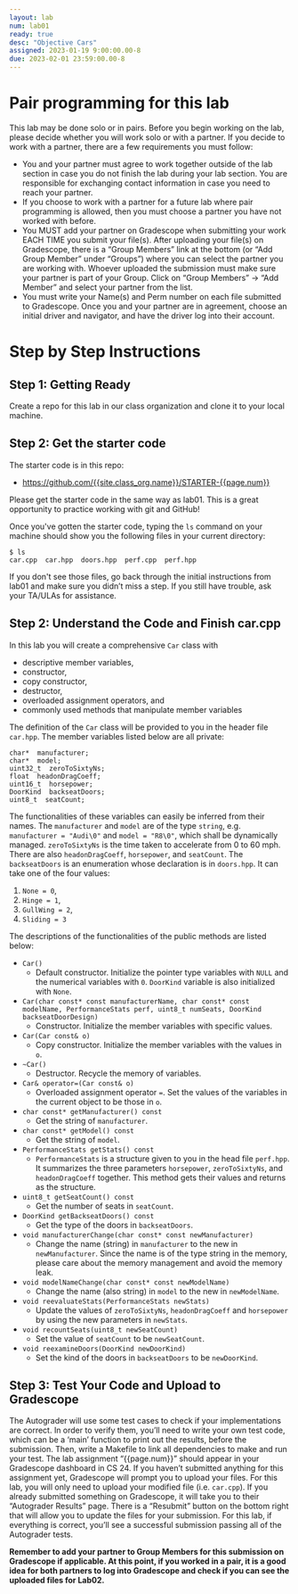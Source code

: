 ```yaml
---
layout: lab
num: lab01
ready: true
desc: "Objective Cars"
assigned: 2023-01-19 9:00:00.00-8
due: 2023-02-01 23:59:00.00-8
---
```


# Pair programming for this lab

This lab may be done solo or in pairs. Before you begin working on the lab, please decide whether you will work solo or with a partner. If you decide to work with a partner, there are a few requirements you must follow:
* You and your partner must agree to work together outside of the lab section in case you do not finish the lab during your lab section. You are responsible for exchanging contact information in case you need to reach your partner.
* If you choose to work with a partner for a future lab where pair programming is allowed, then you must choose a partner you have not worked with before.
* You MUST add your partner on Gradescope when submitting your work EACH TIME you submit your file(s). After uploading your file(s) on Gradescope, there is a “Group Members” link at the bottom (or “Add Group Member” under “Groups”) where you can select the partner you are working with. Whoever uploaded the submission must make sure your partner is part of your Group. Click on “Group Members” -> “Add Member” and select your partner from the list.
* You must write your Name(s) and Perm number on each file submitted to Gradescope.
Once you and your partner are in agreement, choose an initial driver and navigator, and have the driver log into their account.

# Step by Step Instructions

## Step 1: Getting Ready

Create a repo for this lab in our class organization and clone it to your local machine.

## Step 2: Get the starter code

The starter code is in this repo:

* <https://github.com/{{site.class_org.name}}/STARTER-{{page.num}}>

Please get the starter code in the same way as lab01. This is a great opportunity to practice working with git and GitHub!

Once you've gotten the starter code, typing the `ls` command on your machine should show you the following files in your current directory:
```
$ ls
car.cpp  car.hpp  doors.hpp  perf.cpp  perf.hpp
```

If you don't see those files, go back through the initial instructions from lab01 and make sure you didn’t miss a step. If you still have trouble, ask your TA/ULAs for assistance.

## Step 2: Understand the Code and Finish car.cpp 

In this lab you will create a comprehensive `Car` class with
* descriptive member variables, 
* constructor, 
* copy constructor, 
* destructor, 
* overloaded assignment operators, and
* commonly used methods that manipulate member variables

The definition of the `Car` class will be provided to you in the header file `car.hpp`. The member variables listed below are all private:
```
char*  manufacturer;
char*  model;
uint32_t  zeroToSixtyNs;
float  headonDragCoeff;
uint16_t  horsepower;
DoorKind  backseatDoors;
uint8_t  seatCount;
```

The functionalities of these variables can easily be inferred from their names. The `manufacturer` and `model` are of the type `string`, e.g. `manufacturer = "Audi\0"` and `model = "R8\0"`, which shall be dynamically managed. `zeroToSixtyNs` is the time taken to accelerate from 0 to 60 mph. There are also `headonDragCoeff`, `horsepower`, and `seatCount`. The `backseatDoors` is an enumeration whose declaration is in `doors.hpp`. It can take one of the four values: 
1. `None = 0`, 
2. `Hinge = 1`, 
3. `GullWing = 2`, 
4. `Sliding = 3`

The descriptions of the functionalities of the public methods are listed below:

* `Car()`
	* Default constructor. Initialize the pointer type variables with `NULL` and the numerical variables with `0`. `DoorKind` variable is also initialized with `None`.
* `Car(char const* const manufacturerName, char const* const modelName, PerformanceStats perf, uint8_t numSeats, DoorKind backseatDoorDesign)`
	* Constructor. Initialize the member variables with specific values.
* `Car(Car const& o)`
	* Copy constructor. Initialize the member variables with the values in `o`.
* `~Car()`
	* Destructor. Recycle the memory of variables.
* `Car& operator=(Car const& o)`
	* Overloaded assignment operator `=`. Set the values of the variables in the current object to be those in `o`.
* `char const* getManufacturer() const`
	* Get the string of `manufacturer`.
* `char const* getModel() const`
	* Get the string of `model`.
* `PerformanceStats getStats() const`
	* `PerformanceStats` is a structure given to you in the head file `perf.hpp`. It summarizes the three parameters `horsepower`, `zeroToSixtyNs`, and `headonDragCoeff` together. This method gets their values and returns as the structure.
* `uint8_t getSeatCount() const`
	* Get the number of seats in `seatCount`.
* `DoorKind getBackseatDoors() const`
	* Get the type of the doors in `backseatDoors`.
* `void manufacturerChange(char const* const newManufacturer)`
	* Change the name (string) in `manufacturer` to the new in `newManufacturer`. Since the name is of the type string in the memory, please care about the memory management and avoid the memory leak.
* `void modelNameChange(char const* const newModelName)`
	* Change the name (also string) in `model` to the new in `newModelName`.
* `void reevaluateStats(PerformanceStats newStats)`
	* Update the values of `zeroToSixtyNs`, `headonDragCoeff` and `horsepower` by using the new parameters in `newStats`.
* `void recountSeats(uint8_t newSeatCount)`
	* Set the value of `seatCount` to be `newSeatCount`.
* `void reexamineDoors(DoorKind newDoorKind)`
	* Set the kind of the doors in `backseatDoors` to be `newDoorKind`.


## Step 3: Test Your Code and Upload to Gradescope

The Autograder will use some test cases to check if your implementations are correct. In order to verify them, you’ll need to write your own test code, which can be a ‘main’ function to print out the results, before the submission. Then, write a Makefile to link all dependencies to make and run your test. 
The lab assignment “{{page.num}}” should appear in your Gradescope dashboard in CS 24. If you haven’t submitted anything for this assignment yet, Gradescope will prompt you to upload your files. For this lab, you will only need to upload your modified file (i.e. `car.cpp`). 
If you already submitted something on Gradescope, it will take you to their “Autograder Results” page. There is a “Resubmit” button on the bottom right that will allow you to update the files for your submission.
For this lab, if everything is correct, you’ll see a successful submission passing all of the Autograder tests.

**Remember to add your partner to Group Members for this submission on Gradescope if applicable. At this point, if you worked in a pair, it is a good idea for both partners to log into Gradescope and check if you can see the uploaded files for Lab02.**

